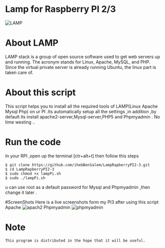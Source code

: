 # Lamp for Raspberry PI 2/3
![LAMP](http://i.imgur.com/tWdEgiE.png)

# About LAMP

LAMP stack is a group of open source software used to get web servers up and running. The acronym stands for Linux, Apache, MySQL, and PHP. Since the virtual private server is already running Ubuntu, the linux part is taken care of. 
# About this script
This script helps you to install all the required tools of LAMP(Linux Apache Mysql Php) on ur PI .Its automatically setup all the settings ,in addition ,by default its install apache2-server,Mysql-server,PHP5 and Phpmyadmin .
No time westing ..
# Run the code
In your RPI ,open up the terminal [ctr+alt+t] then follow this steps
```
$ git clone https://github.com/ihebBenSalem/LampRapberryPI2-3.git
$ cd LampRapberryPI2-3
$ sudo chmod +x lampPi.sh
$ sudo ./lampPi.sh
```
u can use root as a default password for Mysql and Phpmyadmin ,then change it later .

#ScreenShots
Here is a live screenshots form my PI3 after using this script 
Apache
![apach2](http://i.imgur.com/PXISBRL.png)
Phpmyadmin
![phpmyadmin](http://i.imgur.com/WNIhp9I.png)


# Note
    This program is distributed in the hope that it will be useful.
